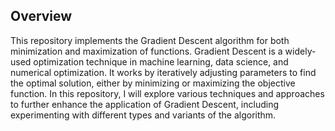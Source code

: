 ## Overview

This repository implements the Gradient Descent algorithm for both minimization and maximization of functions. Gradient Descent is a widely-used optimization technique in machine learning, data science, and numerical optimization. It works by iteratively adjusting parameters to find the optimal solution, either by minimizing or maximizing the objective function. In this repository, I will explore various techniques and approaches to further enhance the application of Gradient Descent, including experimenting with different types and variants of the algorithm.
